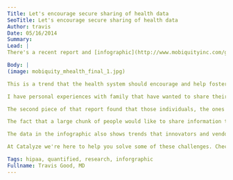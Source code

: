 ```yaml
---
Title: Let's encourage secure sharing of health data
SeoTitle: Let's encourage secure sharing of health data
Author: travis
Date: 05/16/2014
Summary: 
Lead: |
There's a recent report and [infographic](http://www.mobiquityinc.com/get-mobile-get-healthy-appification-health-fitness-infographic) that surveyed over a thousand consumers and asked them questions related to tracking their own health, searching for health information online, and about sharing health data about themselves with healthcare providers. The report found that an overwhelming majority are already sharing data or would be willing to share data with providers. That's fantastic! Motivated patients are a very good thing.

Body: |
(image: mobiquity_mhealth_final_1.jpg)

This is a trend that the health system should encourage and help foster. Interesting, to me at least, is that the report found that 70% of the people that shared data with providers thought providers were interested in the patient reported data. That finding surprises me because it doesn't fit into the way that the vast majority of providers deliver, document, and get reimbursed for care today. With very limited time per patient visit, going through tons of new data is not always feasible or encouraged. Self tracking is exactly in line with the goals of healthcare in terms of patient engagement and ownership of patient health. If individuals are actively measuring and quantifying themselves and they want to share that information, it should be encouraged to create a return on that individual investment and effort.

I have personal experiences with family that have wanted to share their own data and been blown off by physicians. An example is my dad. We got him an iPhone-connected glucometer a couple years ago and, in his excitement, he emailed his endocrinologist his data ahead of an appointment. The endocrinologist flat out told him that he couldn't really use the data. My dad now sends me his weekly reports of blood sugars, which is helpful because I can encourage him but it would be great if his physician supported and encouraged his enthusiasm for self-care.

The second piece of that report found that those individuals, the ones who want to share data, also want to have trust in the way that the data is being shared, and the security and privacy of their data. I think that most people today are leery of security and privacy because there have been so many high profile and public breaches and violations. There's a lot of concern about who's selling data to whom and what type of data is actually protected on individuals. This is much, much broader than healthcare.

The fact that a large chunk of people would like to share information that they're tracking about themselves, they'd like to share that information with their providers is something that, as a health system, I think we need to find a way to integrate that one way or the other.

The data in the infographic also shows trends that innovators and vendors should enable and capitalize upon. First, creating ways for consumers to easily collect and combine information about their activity and daily routine is incredibly valuable. There are countless sensors and apps so this is a crowded space to jump into. Second, creating tools that leverage that data to provide intelligent feedback to individuals is needed. This is an area that more companies are trying to get into, but is still pretty open. Third, enabling the easy sharing of personal data while maintaining the privacy and security of that data is essential to consumer trust and health system buy-in. This is harder, and there is still much to be figured out. Where is data going? Is it using traditional interfaces or new EHR APIs? How is it secured and can it pass the compliance officer? And fourth, though this is implied in 1 through 3 above, would be standardizing the data formats to make it easier for data to be exchanged. So many opportunities....

At Catalyze we're here to help you solve some of these challenges. Check out our healthcare-specific [Platform](https://catalyze.io/platform-as-a-service/) and [Backend](https://catalyze.io/backend-as-a-service/) to learn more and get started.

Tags: hipaa, quantified, research, inforgraphic
Fullname: Travis Good, MD
---
```

